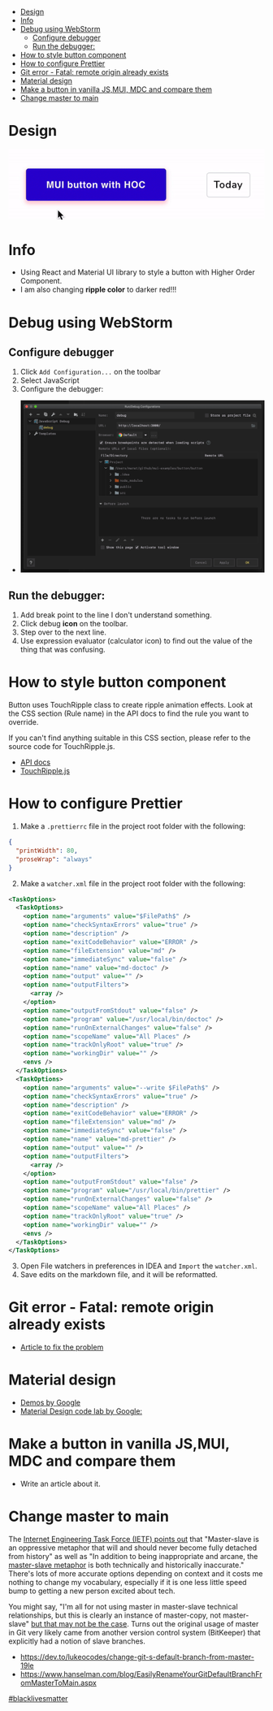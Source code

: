<!-- START doctoc generated TOC please keep comment here to allow auto update -->
<!-- DON'T EDIT THIS SECTION, INSTEAD RE-RUN doctoc TO UPDATE -->


- [Design](#design)
- [Info](#info)
- [Debug using WebStorm](#debug-using-webstorm)
  - [Configure debugger](#configure-debugger)
  - [Run the debugger:](#run-the-debugger)
- [How to style button component](#how-to-style-button-component)
- [How to configure Prettier](#how-to-configure-prettier)
- [Git error - Fatal: remote origin already exists](#git-error---fatal-remote-origin-already-exists)
- [Material design](#material-design)
- [Make a button in vanilla JS,MUI, MDC and compare them](#make-a-button-in-vanilla-jsmui-mdc-and-compare-them)
- [Change master to main](#change-master-to-main)

<!-- END doctoc generated TOC please keep comment here to allow auto update -->

# Design

![](./public/buttons.gif)

# Info

- Using React and Material UI library to style a button with Higher Order
  Component.
- I am also changing **ripple color** to darker red!!!

# Debug using WebStorm

## Configure debugger

1. Click `Add Configuration...` on the toolbar
2. Select JavaScript
3. Configure the debugger:

- ![](./public/config.png)

## Run the debugger:

1. Add break point to the line I don't understand something.
2. Click debug **icon** on the toolbar.
3. Step over to the next line.
4. Use expression evaluator (calculator icon) to find out the value of the thing
   that was confusing.

# How to style button component

Button uses TouchRipple class to create ripple animation effects. Look at the
CSS section (Rule name) in the API docs to find the rule you want to override.

If you can't find anything suitable in this CSS section, please refer to the
source code for TouchRipple.js.

- [API docs](https://v4-3-3.material-ui.com/api/touch-ripple/#css)
- [TouchRipple.js](https://github.com/mui-org/material-ui/blob/master/packages/material-ui/src/ButtonBase/TouchRipple.js)

# How to configure Prettier

1. Make a `.prettierrc` file in the project root folder with the following:

```json
{
  "printWidth": 80,
  "proseWrap": "always"
}
```

2. Make a `watcher.xml` file in the project root folder with the following:

```xml
<TaskOptions>
  <TaskOptions>
    <option name="arguments" value="$FilePath$" />
    <option name="checkSyntaxErrors" value="true" />
    <option name="description" />
    <option name="exitCodeBehavior" value="ERROR" />
    <option name="fileExtension" value="md" />
    <option name="immediateSync" value="false" />
    <option name="name" value="md-doctoc" />
    <option name="output" value="" />
    <option name="outputFilters">
      <array />
    </option>
    <option name="outputFromStdout" value="false" />
    <option name="program" value="/usr/local/bin/doctoc" />
    <option name="runOnExternalChanges" value="false" />
    <option name="scopeName" value="All Places" />
    <option name="trackOnlyRoot" value="true" />
    <option name="workingDir" value="" />
    <envs />
  </TaskOptions>
  <TaskOptions>
    <option name="arguments" value="--write $FilePath$" />
    <option name="checkSyntaxErrors" value="true" />
    <option name="description" />
    <option name="exitCodeBehavior" value="ERROR" />
    <option name="fileExtension" value="md" />
    <option name="immediateSync" value="false" />
    <option name="name" value="md-prettier" />
    <option name="output" value="" />
    <option name="outputFilters">
      <array />
    </option>
    <option name="outputFromStdout" value="false" />
    <option name="program" value="/usr/local/bin/prettier" />
    <option name="runOnExternalChanges" value="false" />
    <option name="scopeName" value="All Places" />
    <option name="trackOnlyRoot" value="true" />
    <option name="workingDir" value="" />
    <envs />
  </TaskOptions>
</TaskOptions>
```

3. Open File watchers in preferences in IDEA and `Import` the `watcher.xml`.
4. Save edits on the markdown file, and it will be reformatted.

# Git error - Fatal: remote origin already exists

- [Article to fix the problem](https://www.datree.io/resources/git-error-fatal-remote-origin-already-exists)

# Material design

- [Demos by Google](https://material-components.github.io/material-components-web-catalog/#/)
- [Material Design code lab by Google:](https://codelabs.developers.google.com/codelabs/mdc-101-web/#0)

# Make a button in vanilla JS,MUI, MDC and compare them

- Write an article about it.

# Change master to main

The
[Internet Engineering Task Force (IETF) points out](https://tools.ietf.org/id/draft-knodel-terminology-00.html#rfc.section.1.1.1)
that "Master-slave is an oppressive metaphor that will and should never become
fully detached from history" as well as "In addition to being inappropriate and
arcane, the
[master-slave metaphor](https://github.com/bitkeeper-scm/bitkeeper/blob/master/doc/HOWTO.ask?WT.mc_id=-blog-scottha#L231-L232)
is both technically and historically inaccurate." There's lots of more accurate
options depending on context and it costs me nothing to change my vocabulary,
especially if it is one less little speed bump to getting a new person excited
about tech.

You might say, "I'm all for not using master in master-slave technical
relationships, but this is clearly an instance of master-copy, not master-slave"
[but that may not be the case](https://mail.gnome.org/archives/desktop-devel-list/2019-May/msg00066.html).
Turns out the original usage of master in Git very likely came from another
version control system (BitKeeper) that explicitly had a notion of slave
branches.

- https://dev.to/lukeocodes/change-git-s-default-branch-from-master-19le
- https://www.hanselman.com/blog/EasilyRenameYourGitDefaultBranchFromMasterToMain.aspx

[#blacklivesmatter](https://blacklivesmatter.com/)
